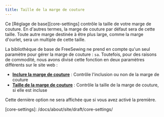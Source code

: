 ```yaml
---
title: Taille de la marge de couture
---
```


Ce [Réglage de base][core-settings] contrôle la taille de votre marge de couture.  En d'autres termes, la marge de couture par défaut sera de cette taille. Toute autre marge destinée à être plus large, comme la marge d'ourlet, sera un multiple de cette taille.

<Note>

La bibliothèque de base de FreeSewing ne prend en compte qu'un seul paramètre pour gérer la marge de couture : `sa`.
Toutefois, pour des raisons de commodité, nous avons divisé cette fonction en deux paramètres différents sur le site web :

- **[Inclure la marge de couture](/docs/site/draft/core-settings/sabool)** : Contrôle l'inclusion ou non de la marge de couture
- **[Taille de la marge de couture](/docs/site/draft/core-settings/samm)** : Contrôle la taille de la marge de couture, si elle est incluse

Cette dernière option ne sera affichée que si vous avez activé la première.

</Note>
[core-settings]: /docs/about/site/draft/core-settings/
